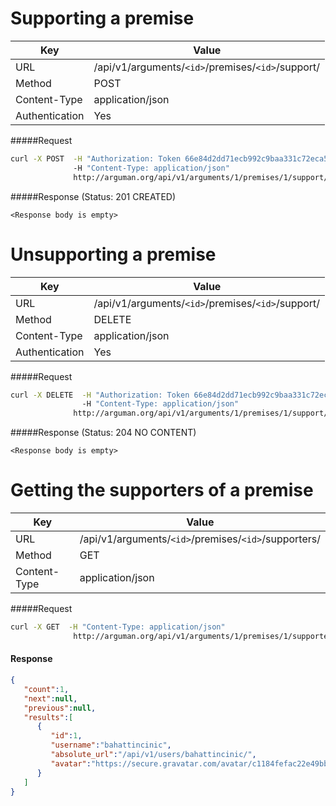 Supporting a premise
=======================

| Key             | Value              |
| ----------------|--------------------|
| URL             | /api/v1/arguments/`<id>`/premises/`<id>`/support/|
| Method          | POST               |
| Content-Type    | application/json   |
| Authentication  | Yes                |


#####Request

```bash
curl -X POST  -H "Authorization: Token 66e84d2dd71ecb992c9baa331c72eca58f239909"
              -H "Content-Type: application/json"
              http://arguman.org/api/v1/arguments/1/premises/1/support/
```

#####Response (Status: 201 CREATED)

  `<Response body is empty>`


Unsupporting a premise
=======================

| Key             | Value              |
| ----------------|--------------------|
| URL             | /api/v1/arguments/`<id>`/premises/`<id>`/support/|
| Method          | DELETE               |
| Content-Type    | application/json   |
| Authentication  | Yes                |


#####Request

```bash
curl -X DELETE  -H "Authorization: Token 66e84d2dd71ecb992c9baa331c72eca58f239909"
                -H "Content-Type: application/json"
              http://arguman.org/api/v1/arguments/1/premises/1/support/
```

#####Response (Status: 204 NO CONTENT)

  `<Response body is empty>`


Getting the supporters of a premise
========================================

| Key             | Value              |
| ----------------|--------------------|
| URL             | /api/v1/arguments/`<id>`/premises/`<id>`/supporters/|
| Method          | GET               |
| Content-Type    | application/json   |


#####Request

```bash
curl -X GET  -H "Content-Type: application/json"
              http://arguman.org/api/v1/arguments/1/premises/1/supporters/
```


#### Response

```json
{
   "count":1,
   "next":null,
   "previous":null,
   "results":[
      {
         "id":1,
         "username":"bahattincinic",
         "absolute_url":"/api/v1/users/bahattincinic/",
         "avatar":"https://secure.gravatar.com/avatar/c1184fefac22e49bbf59e3775ef6e9dd.jpg?s=80&r=g&d=mm"
      }
   ]
}
```
